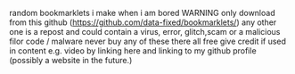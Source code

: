 random bookmarklets i make when i am bored
WARNING only download from this github (https://github.com/data-fixed/bookmarklets/) any other one is a repost and could contain a virus, error, glitch,scam or a malicious filor code / malware
never buy any of these there all free
give credit if used in content e.g. video by linking here and linking to my github profile (possibly a website in the future.)
